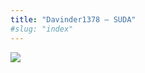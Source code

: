 ```yaml
---
title: "Davinder1378 – SUDA"
#slug: "index"
---
```


[![](/wp-content/2007/11/Davinder1378-300x225.jpg)](/wp-content/2007/11/Davinder1378.jpg)